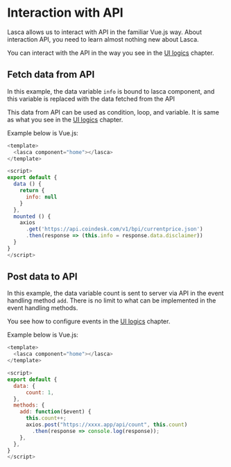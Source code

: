 # Interaction with API

Lasca allows us to interact with API in the familiar Vue.js way. About interaction API, you need to learn almost nothing new about Lasca.

You can interact with the API in the way you see in the [UI logics](/development/ui_logics.md) chapter.

## Fetch data from API

In this example, the data variable `info` is bound to lasca component, and this variable is replaced with the data fetched from the API

This data from API can be used as condition, loop, and variable. It is same as what you see in the [UI logics](/development/ui_logics.md) chapter.

Example below is Vue.js:

``` js
<template>
  <lasca component="home"></lasca>
</template>

<script>
export default {
  data () {
    return {
      info: null
    }
  },
  mounted () {
    axios
      .get('https://api.coindesk.com/v1/bpi/currentprice.json')
      .then(response => (this.info = response.data.disclaimer))
  }
}
</script>
```

## Post data to API

In this example, the data variable count is sent to server via API in the event handling method `add`. There is no limit to what can be implemented in the event handling methods.

You see how to configure events in the [UI logics](/development/ui_logics.md) chapter.

Example below is Vue.js:

``` js
<template>
  <lasca component="home"></lasca>
</template>

<script>
export default {
  data: {
	  count: 1,
  },
  methods: {
    add: function($event) {
      this.count++;
      axios.post("https://xxxx.app/api/count", this.count)
        .then(response => console.log(response));
    },
  },
}
</script>
```